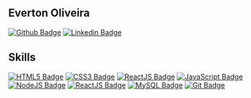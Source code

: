 ## Everton Oliveira

[![Github Badge](https://img.shields.io/badge/-Github-000?style=for-the-badge&logo=Github&logoColor=white&?link=https://github.com/tonoliveira96)](https://github.com/tonoliveira96)
[![Linkedin Badge](https://img.shields.io/badge/-LinkedIn-blue?style=for-the-badge&logo=Linkedin&logoColor=white&link=https://www.linkedin.com/in/tonoliveira96/)](https://www.linkedin.com/in/tonoliveira96/)
## Skills
[![HTML5 Badge](https://img.shields.io/badge/HTML5-skill-%23E34F26?style=pastic&logo=HTML5&logoColor=white/)]()
[![CSS3 Badge](https://img.shields.io/badge/CSS3-skill-%231572B6?style=pastic&logo=CSS3&logoColor=white/)]()
[![ReactJS Badge](https://img.shields.io/badge/ReactJS-skill-blue?style=pastic&logo=React&logoColor=white/)]()
[![JavaScript Badge](https://img.shields.io/badge/JavaScript-language-%23F7DF1E?style=pastic&logo=JavaScript&logoColor=white/)]()
[![NodeJS Badge](https://img.shields.io/badge/NodeJS-skill-%23339933?style=pastic&logo=Node.js&logoColor=white/)]()
[![ReactJS Badge](https://img.shields.io/badge/ReactJS-skill-blue?style=pastic&logo=React&logoColor=white/)]()
[![MySQL Badge](https://img.shields.io/badge/React%20MySQL-skill-%234479A1?style=pastic&logo=MySQL&logoColor=white/)]()
[![Git Badge](https://img.shields.io/badge/React%20Git-skill-%23F05032?style=pastic&logo=Git&logoColor=white/)]()


<!--
**tonoliveira96/tonoliveira96** is a ✨ _special_ ✨ repository because its `README.md` (this file) appears on your GitHub profile.

Here are some ideas to get you started:

- 🔭 I’m currently working on ...
- 🌱 I’m currently learning ...
- 👯 I’m looking to collaborate on ...
- 🤔 I’m looking for help with ...
- 💬 Ask me about ...
- 📫 How to reach me: ...
- 😄 Pronouns: ...
- ⚡ Fun fact: ...
